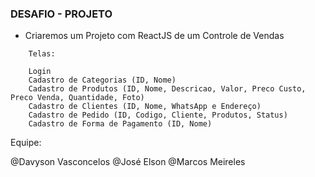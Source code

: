 ### DESAFIO - PROJETO

- Criaremos um Projeto com ReactJS de um Controle de Vendas

``` 
    Telas:

    Login
    Cadastro de Categorias (ID, Nome)
    Cadastro de Produtos (ID, Nome, Descricao, Valor, Preco Custo, Preco Venda, Quantidade, Foto)
    Cadastro de Clientes (ID, Nome, WhatsApp e Endereço)
    Cadastro de Pedido (ID, Codigo, Cliente, Produtos, Status)
    Cadastro de Forma de Pagamento (ID, Nome)

```

Equipe:

@Davyson Vasconcelos
@José Elson
@Marcos Meireles

